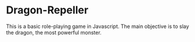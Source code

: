 # Dragon-Repeller
This is a basic role-playing game in Javascript. The main objective is to slay the dragon, the most powerful monster.
